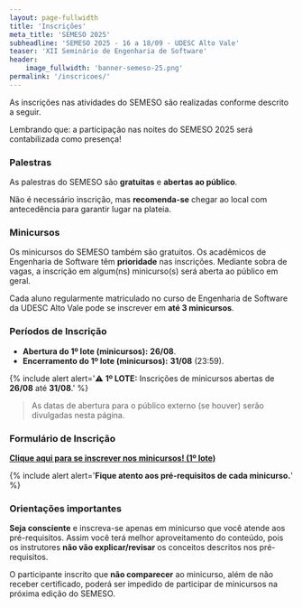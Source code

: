 ```yaml
---
layout: page-fullwidth
title: 'Inscrições'
meta_title: 'SEMESO 2025'
subheadline: 'SEMESO 2025 - 16 a 18/09 - UDESC Alto Vale'
teaser: 'XII Seminário de Engenharia de Software'
header:
    image_fullwidth: 'banner-semeso-25.png'
permalink: '/inscricoes/'
---
```


As inscrições nas atividades do SEMESO são realizadas conforme descrito a seguir.

Lembrando que: a participação nas noites do SEMESO 2025 será contabilizada como presença!

### Palestras

As palestras do SEMESO são **gratuitas** e **abertas ao público**.

Não é necessário inscrição, mas **recomenda-se** chegar ao local com antecedência para garantir lugar na plateia.

### Minicursos

Os minicursos do SEMESO também são gratuitos. Os acadêmicos de Engenharia de Software têm **prioridade** nas inscrições. Mediante sobra de vagas, a inscrição em algum(ns) minicurso(s) será aberta ao público em geral.

Cada aluno regularmente matriculado no curso de Engenharia de Software da UDESC Alto Vale pode se inscrever em **até 3 minicursos**.

### Períodos de Inscrição

-   **Abertura do 1º lote (minicursos):** **26/08**.
-   **Encerramento do 1º lote (minicursos):** **31/08** (23:59).

{% include alert alert='⚠️ <strong>1º LOTE:</strong> Inscrições de minicursos abertas de <strong>26/08</strong> até <strong>31/08</strong>.' %}

> As datas de abertura para o público externo (se houver) serão divulgadas nesta página.

### Formulário de Inscrição

[**Clique aqui para se inscrever nos minicursos! (1º lote)**](https://forms.office.com/r/KfhisWdHLm)

{% include alert alert='<strong>Fique atento aos pré-requisitos de cada minicurso.</strong>' %}

### Orientações importantes

**Seja consciente** e inscreva-se apenas em minicurso que você atende aos pré-requisitos. Assim você terá melhor aproveitamento do conteúdo, pois os instrutores **não vão explicar/revisar** os conceitos descritos nos pré-requisitos.

O participante inscrito que **não comparecer** ao minicurso, além de não receber certificado, poderá ser impedido de participar de minicursos na próxima edição do SEMESO.
